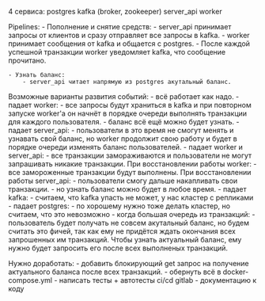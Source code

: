 4 сервиса:
	postgres
	kafka (broker, zookeeper)
	server_api
	worker

Pipelines:
	- Пополнение и снятие средств:
		- server_api принимает запросы от клиентов и сразу отправляет все запросы в kafka.
		- worker принимает сообщения от kafka и общается с postgres. 
		- После каждой успешной транзакции worker уведомляет kafka, что сообщение прочитано.

	- Узнать баланс:
		- server_api читает напрямую из postgres акутальный баланс.

Возможные варианты развития событий:
	- всё работает как надо.
	- падает worker:
		- все запросы будут храниться в kafka и при повторном запуске worker'a
		  он начнёт в порядке очереди выполнять транзакции для каждого пользователя.
		- баланс всё ещё можно будет узнать.
	- падает server_api:
		- пользователи в это время не смогут менять и узнавать свой баланс, но 
		  worker продолжит свою работу и будет в порядке очереди изменять баланс пользователей.
    - падает worker и server_api:
    	- все транзакции замораживаются и пользователи не могут запрашивать никакие транзакции.
    	  При восстановлении работы worker:
    	  	- все замороженные транзакции будут выполнены.
    	  При восстановлении работы server_api:
    	    - пользователи смогу дальше накапливать свои транзакции.
    		- но узнать баланс можно будет в любое время.
    - падает kafka:
    	- считаем, что kafka упасть не может, у нас кластер с репликами
    - падает postgres:
    	- по хорошему нужно тоже делать кластер, но считаем, что это невозможно 
    - когда большая очередь из транзакций:
    	- пользователь будет получать не совсем акутальный баланс, но будем считать это фичей, 
    	  так как ему не придётся ждать окончания всех запрошенных им транзакций.
    	  Чтобы узнать актуальный баланс, ему нужно будет запросить его после всех выполненых транзакций.

Нужно доработать:
	- добавить блокирующий get запрос на получение актуального баланса после всех транзакций.
	- обернуть всё в docker-compose.yml
	- написать тесты + автотесты ci/cd gitlab
	- документацию к коду



